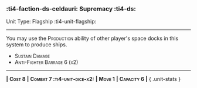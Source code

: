 ### :ti4-faction-ds-celdauri: **Supremacy** :ti4-ds:

Unit Type: Flagship :ti4-unit-flagship:

---

You may use the <span style="font-variant:small-caps;">Production</span> ability of other player's space docks in this system to produce ships.

* <span style="font-variant:small-caps;">Sustain Damage</span> 
* <span style="font-variant:small-caps;">Anti-Fighter Barrage 6 (x2)</span> 

---

__|__ <span style="font-variant:small-caps;white-space: nowrap;">**Cost 8**</span> __|__ <span style="font-variant:small-caps;white-space: nowrap;">**Combat 7 :ti4-unit-dice-x2:**</span> __|__ <span style="font-variant:small-caps;white-space: nowrap;">**Move 1**</span> __|__ <span style="font-variant:small-caps;white-space: nowrap;">**Capacity 6**</span> __|__
{ .unit-stats }
